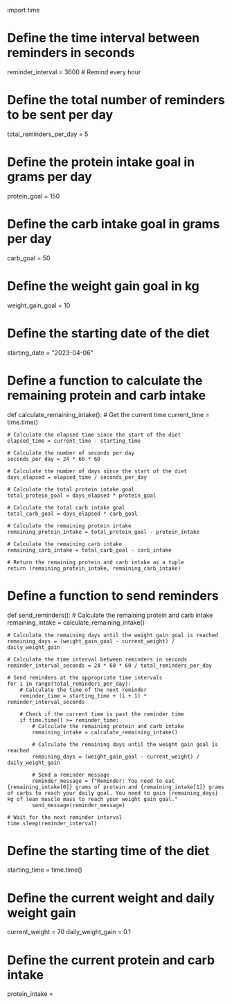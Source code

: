 import time

# Define the time interval between reminders in seconds
reminder_interval = 3600 # Remind every hour

# Define the total number of reminders to be sent per day
total_reminders_per_day = 5

# Define the protein intake goal in grams per day
protein_goal = 150

# Define the carb intake goal in grams per day
carb_goal = 50

# Define the weight gain goal in kg
weight_gain_goal = 10

# Define the starting date of the diet
starting_date = "2023-04-06"

# Define a function to calculate the remaining protein and carb intake
def calculate_remaining_intake():
    # Get the current time
    current_time = time.time()
    
    # Calculate the elapsed time since the start of the diet
    elapsed_time = current_time - starting_time
    
    # Calculate the number of seconds per day
    seconds_per_day = 24 * 60 * 60
    
    # Calculate the number of days since the start of the diet
    days_elapsed = elapsed_time / seconds_per_day
    
    # Calculate the total protein intake goal
    total_protein_goal = days_elapsed * protein_goal
    
    # Calculate the total carb intake goal
    total_carb_goal = days_elapsed * carb_goal
    
    # Calculate the remaining protein intake
    remaining_protein_intake = total_protein_goal - protein_intake
    
    # Calculate the remaining carb intake
    remaining_carb_intake = total_carb_goal - carb_intake
    
    # Return the remaining protein and carb intake as a tuple
    return (remaining_protein_intake, remaining_carb_intake)

# Define a function to send reminders
def send_reminders():
    # Calculate the remaining protein and carb intake
    remaining_intake = calculate_remaining_intake()
    
    # Calculate the remaining days until the weight gain goal is reached
    remaining_days = (weight_gain_goal - current_weight) / daily_weight_gain
    
    # Calculate the time interval between reminders in seconds
    reminder_interval_seconds = 24 * 60 * 60 / total_reminders_per_day
    
    # Send reminders at the appropriate time intervals
    for i in range(total_reminders_per_day):
        # Calculate the time of the next reminder
        reminder_time = starting_time + (i + 1) * reminder_interval_seconds
        
        # Check if the current time is past the reminder time
        if time.time() >= reminder_time:
            # Calculate the remaining protein and carb intake
            remaining_intake = calculate_remaining_intake()
            
            # Calculate the remaining days until the weight gain goal is reached
            remaining_days = (weight_gain_goal - current_weight) / daily_weight_gain
            
            # Send a reminder message
            reminder_message = f"Reminder: You need to eat {remaining_intake[0]} grams of protein and {remaining_intake[1]} grams of carbs to reach your daily goal. You need to gain {remaining_days} kg of lean muscle mass to reach your weight gain goal."
            send_message(reminder_message)
    
    # Wait for the next reminder interval
    time.sleep(reminder_interval)

# Define the starting time of the diet
starting_time = time.time()

# Define the current weight and daily weight gain
current_weight = 70
daily_weight_gain = 0.1

# Define the current protein and carb intake
protein_intake =
